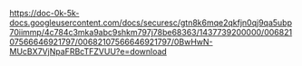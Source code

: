 https://doc-0k-5k-docs.googleusercontent.com/docs/securesc/gtn8k6mqe2qkfjn0qj9qa5ubp70iimmp/4c784c3mka9abc9shkm797j78be68363/1437739200000/00682107566646921797/00682107566646921797/0BwHwN-MUcBX7VjNpaFRBcTFZVUU?e=download
